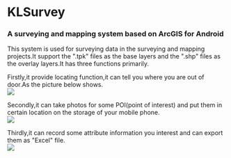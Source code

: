 # KLSurvey
### A surveying and mapping system based on ArcGIS for Android  

This system is used for surveying data in the surveying and mapping projects.It support the ".tpk" files as the base layers and 
the ".shp" files as the overlay layers.It has three functions primarily.  

Firstly,it provide locating function,it can tell you where you are out of door.As the picture below shows.  
![](http://i.imgur.com/OOUvInk.png)

Secondly,it can take photos for some POI(point of interest) and put them in certain location on the storage of your mobile phone.   
![](http://i.imgur.com/LN71YBr.png)

Thirdly,it can record some attribute information you interest and can export them as "Excel" file.  
![](http://i.imgur.com/15pyKDf.png)
